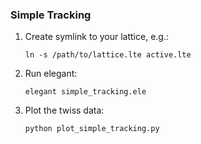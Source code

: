 ### Simple Tracking

1. Create symlink to your lattice, e.g.:

       ln -s /path/to/lattice.lte active.lte

2. Run elegant:

       elegant simple_tracking.ele

3. Plot the twiss data:

       python plot_simple_tracking.py

